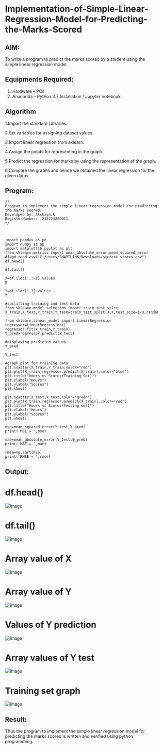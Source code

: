 # Implementation-of-Simple-Linear-Regression-Model-for-Predicting-the-Marks-Scored

## AIM:
To write a program to predict the marks scored by a student using the simple linear regression model.

## Equipments Required:
1. Hardware – PCs
2. Anaconda – Python 3.7 Installation / Jupyter notebook

## Algorithm
1.Import the standard Libraries.

2.Set variables for assigning dataset values.

3.Import linear regression from sklearn.

4.Assign the points for representing in the graph.

5.Predict the regression for marks by using the representation of the graph.

6.Compare the graphs and hence we obtained the linear regression for the given datas.

## Program:
```
/*
Program to implement the simple linear regression model for predicting the marks scored.
Developed by: Atchaya.k
RegisterNumber:  212223220011
*/
```
```


import pandas as pd
import numpy as np
import matplotlib.pyplot as plt
from sklearn.metrics import mean_absolute_error,mean_squared_error
df=pd.read_csv("C:/Users/SMARTLINK/Downloads/student_scores.csv")
df.head()

df.tail()

X=df.iloc[:,:-1].values
X

Y=df.iloc[:,1].values
Y

#spilitting training and test data
from sklearn.model_selection import train_test_split
X_train,X_test,Y_train,Y_test=train_test_split(X,Y,test_size=1/3,random_state=0)

from sklearn.linear_model import LinearRegression
regressor=LinearRegression()
regressor.fit(X_train,Y_train)
Y_pred=regressor.predict(X_test)

#displaying predicted values
Y_pred

Y_test

#graph plot for training data
plt.scatter(X_train,Y_train,color="red")
plt.plot(X_train,regressor.predict(X_train),color="blue")
plt.title("Hours vs Scores(Training Set)")
plt.xlabel("Hours")
plt.ylabel("Scores")
plt.show()

plt.scatter(X_test,Y_test,color='green')
plt.plot(X_train,regressor.predict(X_train),color='red')
plt.title("Hours vs Scores(Testing set)")
plt.xlabel("Hours")
plt.ylabel("Scores")
plt.show()

mse=mean_squared_error(Y_test,Y_pred)
print('MSE = ',mse)

mae=mean_absolute_error(Y_test,Y_pred)
print('MAE = ',mae)

rmse=np.sqrt(mse)
print('RMSE = ',rmse)
```

## Output:


# df.head()

![image](https://github.com/user-attachments/assets/3c336cc5-e876-4143-9935-3afaf2c9cab6)

# df.tail()

![image](https://github.com/user-attachments/assets/58b0641a-c413-4272-8436-bc9c58f8cf3a)

# Array value of X

![image](https://github.com/user-attachments/assets/eb606529-b249-47b1-ba1d-d2e6bdf7d367)

# Array value of Y

![image](https://github.com/user-attachments/assets/bf2d15fc-458d-496e-84e5-c473afabdfaa)

# Values of Y prediction

![image](https://github.com/user-attachments/assets/17f1783c-70d6-4b15-bc5f-feed39035283)

# Array values of Y test

![image](https://github.com/user-attachments/assets/8712372c-bfe5-4cc6-a3ff-4dd7cf9c9a15)


# Training set graph

![image](https://github.com/user-attachments/assets/2e133fd9-eb8a-4cf1-b8b1-172c0cd08fe7)





## Result:
Thus the program to implement the simple linear regression model for predicting the marks scored is written and verified using python programming.
